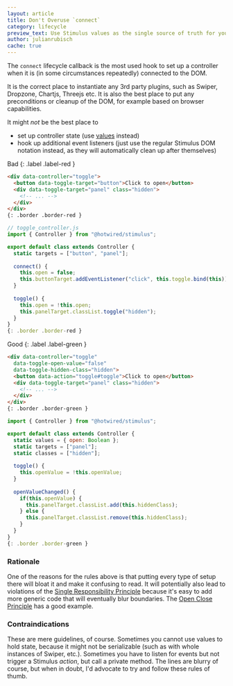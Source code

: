 ```yaml
---
layout: article
title: Don't Overuse `connect`
category: lifecycle
preview_text: Use Stimulus values as the single source of truth for your controller state.
author: julianrubisch
cache: true
---
```


The `connect` lifecycle callback is the most used hook to set up a controller when it is (in some circumstances repeatedly) connected to the DOM.

It is the correct place to instantiate any 3rd party plugins, such as Swiper, Dropzone, Chartjs, Threejs etc. It is also the best place to put any preconditions or cleanup of the DOM, for example based on browser capabilities.

It might _not_ be the best place to

- set up controller state (use [values](/architecture/state-management) instead)
- hook up additional event listeners (just use the regular Stimulus DOM notation instead, as they will automatically clean up after themselves)

Bad
{: .label .label-red }

```html
<div data-controller="toggle">
  <button data-toggle-target="button">Click to open</button> 
  <div data-toggle-target="panel" class="hidden">
    <!-- ... -->
  </div>
</div>
{: .border .border-red }
```

```js
// toggle_controller.js
import { Controller } from "@hotwired/stimulus";

export default class extends Controller {
  static targets = ["button", "panel"];
  
  connect() {
    this.open = false;
    this.buttonTarget.addEventListener("click", this.toggle.bind(this));
  }
  
  toggle() {
    this.open = !this.open;
    this.panelTarget.classList.toggle("hidden");
  }
}
{: .border .border-red }
```

Good
{: .label .label-green }

```html
<div data-controller="toggle" 
  data-toggle-open-value="false"
  data-toggle-hidden-class="hidden">
  <button data-action="toggle#toggle">Click to open</button> 
  <div data-toggle-target="panel" class="hidden">
    <!-- ... -->
  </div>
</div>
{: .border .border-green }
```

```js
import { Controller } from "@hotwired/stimulus";

export default class extends Controller {
  static values = { open: Boolean };
  static targets = ["panel"];
  static classes = ["hidden"];
  
  toggle() {
    this.openValue = !this.openValue;
  }
  
  openValueChanged() {
    if(this.openValue) {
      this.panelTarget.classList.add(this.hiddenClass);
    } else {
      this.panelTarget.classList.remove(this.hiddenClass);
    }
  }
}
{: .border .border-green }
```

### Rationale
One of the reasons for the rules above is that putting every type of setup there will bloat it and make it confusing to read. It will potentially also lead to violations of the [Single Responsibility Principle](/solid/single-responsibility) because it's easy to add more generic code that will eventually blur boundaries. The [Open Close Principle](/solid/open-closed) has a good example.


### Contraindications
These are mere guidelines, of course. Sometimes you cannot use values to hold state, because it might not be serializable (such as with whole instances of Swiper, etc.). Sometimes you have to listen for events but not trigger a Stimulus _action_, but call a private method. The lines are blurry of course, but when in doubt, I'd advocate to try and follow these rules of thumb.
